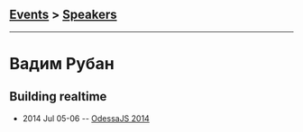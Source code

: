 ## [Events](../README.md) > [Speakers](../speakers.md)
---

# Вадим Рубан

## Building realtime
- 2014 Jul 05-06 -- [OdessaJS 2014](https://youtu.be/4o9InQSWnbw)    
